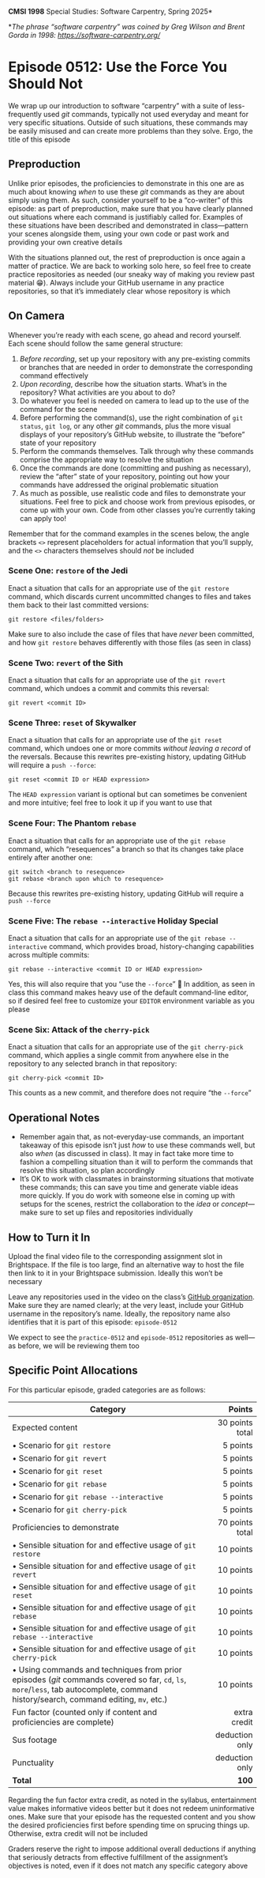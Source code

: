 **CMSI 1998** Special Studies: Software Carpentry, Spring 2025*

*_The phrase “software carpentry” was coined by Greg Wilson and Brent Gorda in 1998:
https://software-carpentry.org/_

# Episode 0512: Use the Force You Should Not
We wrap up our introduction to software “carpentry” with a suite of less-frequently used _git_ commands, typically not used everyday and meant for very specific situations. Outside of such situations, these commands may be easily misused and can create more problems than they solve. Ergo, the title of this episode

## Preproduction
Unlike prior episodes, the proficiencies to demonstrate in this one are as much about knowing _when_ to use these _git_ commands as they are about simply using them. As such, consider yourself to be a “co-writer” of this episode: as part of preproduction, make sure that you have clearly planned out situations where each command is justifiably called for. Examples of these situations have been described and demonstrated in class—pattern your scenes alongside them, using your own code or past work and providing your own creative details

With the situations planned out, the rest of preproduction is once again a matter of practice. We are back to working solo here, so feel free to create practice repositories as needed (our sneaky way of making you review past material 😁). Always include your GitHub username in any practice repositories, so that it’s immediately clear whose repository is which

## On Camera
Whenever you’re ready with each scene, go ahead and record yourself. Each scene should follow the same general structure:
1. _Before recording_, set up your repository with any pre-existing commits or branches that are needed in order to demonstrate the corresponding command effectively
2. _Upon recording_, describe how the situation starts. What’s in the repository? What activities are you about to do?
3. Do whatever you feel is needed on camera to lead up to the use of the command for the scene
4. Before performing the command(s), use the right combination of `git status`, `git log`, or any other _git_ commands, plus the more visual displays of your repository’s GitHub website, to illustrate the “before” state of your repository
5. Perform the commands themselves. Talk through why these commands comprise the appropriate way to resolve the situation
6. Once the commands are done (committing and pushing as necessary), review the “after” state of your repository, pointing out how your commands have addressed the original problematic situation
7. As much as possible, use realistic code and files to demonstrate your situations. Feel free to pick and choose work from previous episodes, or come up with your own. Code from other classes you’re currently taking can apply too!

Remember that for the command examples in the scenes below, the angle brackets `<>` represent placeholders for actual information that you’ll supply, and the `<>` characters themselves should _not_ be included

### Scene One: `restore` of the Jedi
Enact a situation that calls for an appropriate use of the `git restore` command, which discards current uncommitted changes to files and takes them back to their last committed versions:

    git restore <files/folders>

Make sure to also include the case of files that have _never_ been committed, and how `git restore` behaves differently with those files (as seen in class)

### Scene Two: `revert` of the Sith
Enact a situation that calls for an appropriate use of the `git revert` command, which undoes a commit and commits this reversal:

    git revert <commit ID>

### Scene Three: `reset` of Skywalker
Enact a situation that calls for an appropriate use of the `git reset` command, which undoes one or more commits _without leaving a record_ of the reversals. Because this rewrites pre-existing history, updating GitHub will require a `push --force`:

    git reset <commit ID or HEAD expression>

The `HEAD expression` variant is optional but can sometimes be convenient and more intuitive; feel free to look it up if you want to use that

### Scene Four: The Phantom `rebase`
Enact a situation that calls for an appropriate use of the `git rebase` command, which “resequences” a branch so that its changes take place entirely after another one:

    git switch <branch to resequence>
    git rebase <branch upon which to resequence>

Because this rewrites pre-existing history, updating GitHub will require a `push --force`

### Scene Five: The `rebase --interactive` Holiday Special
Enact a situation that calls for an appropriate use of the `git rebase --interactive` command, which provides broad, history-changing capabilities across multiple commits:

    git rebase --interactive <commit ID or HEAD expression>

Yes, this will also require that you “use the `--force`” 🧐 In addition, as seen in class this command makes heavy use of the default command-line editor, so if desired feel free to customize your `EDITOR` environment variable as you please

### Scene Six: Attack of the `cherry-pick`
Enact a situation that calls for an appropriate use of the `git cherry-pick` command, which applies a single commit from anywhere else in the repository to any selected branch in that repository:

    git cherry-pick <commit ID>

This counts as a new commit, and therefore does not require “the `--force`”

## Operational Notes
* Remember again that, as not-everyday-use commands, an important takeaway of this episode isn’t just _how_ to use these commands well, but also _when_ (as discussed in class). It may in fact take more time to fashion a compelling situation than it will to perform the commands that resolve this situation, so plan accordingly
* It’s OK to work with classmates in brainstorming situations that motivate these commands; this can save you time and generate viable ideas more quickly. If you do work with someone else in coming up with setups for the scenes, restrict the collaboration to the _idea_ or _concept_—make sure to set up files and repositories individually

## How to Turn it In
Upload the final video file to the corresponding assignment slot in Brightspace. If the file is too large, find an alternative way to host the file then link to it in your Brightspace submission. Ideally this won’t be necessary

Leave any repositories used in the video on the class’s [GitHub organization](https://github.com/lmu-cmsi1998-spring2025). Make sure they are named clearly; at the very least, include your GitHub username in the repository’s name. Ideally, the repository name also identifies that it is part of this episode: `episode-0512`

We expect to see the `practice-0512` and `episode-0512` repositories as well—as before, we will be reviewing them too

## Specific Point Allocations
For this particular episode, graded categories are as follows:

| Category | Points |
| -------- | -----: |
| Expected content | 30 points total |
| • Scenario for `git restore` | 5 points |
| • Scenario for `git revert` | 5 points |
| • Scenario for `git reset` | 5 points |
| • Scenario for `git rebase` | 5 points |
| • Scenario for `git rebase --interactive` | 5 points |
| • Scenario for `git cherry-pick` | 5 points |
| Proficiencies to demonstrate | 70 points total |
| • Sensible situation for and effective usage of `git restore` | 10 points |
| • Sensible situation for and effective usage of `git revert` | 10 points |
| • Sensible situation for and effective usage of `git reset` | 10 points |
| • Sensible situation for and effective usage of `git rebase` | 10 points |
| • Sensible situation for and effective usage of `git rebase --interactive` | 10 points |
| • Sensible situation for and effective usage of `git cherry-pick` | 10 points |
| • Using commands and techniques from prior episodes (_git_ commands covered so far, `cd`, `ls`, `more`/`less`, tab autocomplete, command history/search, command editing, `mv`, etc.) | 10 points |
| Fun factor (counted only if content and proficiencies are complete) | extra credit |
| Sus footage | deduction only |
| Punctuality | deduction only |
| **Total** | **100** |

Regarding the fun factor extra credit, as noted in the syllabus, entertainment value makes informative videos better but it does not redeem uninformative ones. Make sure that your episode has the requested content and you show the desired proficiencies first before spending time on sprucing things up. Otherwise, extra credit will not be included

Graders reserve the right to impose additional overall deductions if anything that seriously detracts from effective fulfillment of the assignment’s objectives is noted, even if it does not match any specific category above
